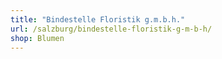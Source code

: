 ```yaml
---
title: "Bindestelle Floristik g.m.b.h."
url: /salzburg/bindestelle-floristik-g-m-b-h/
shop: Blumen
---
```

